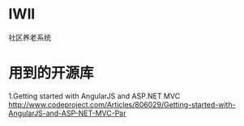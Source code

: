 # IWll
社区养老系统

# 用到的开源库
1.Getting started with AngularJS and ASP.NET MVC
http://www.codeproject.com/Articles/806029/Getting-started-with-AngularJS-and-ASP-NET-MVC-Par
